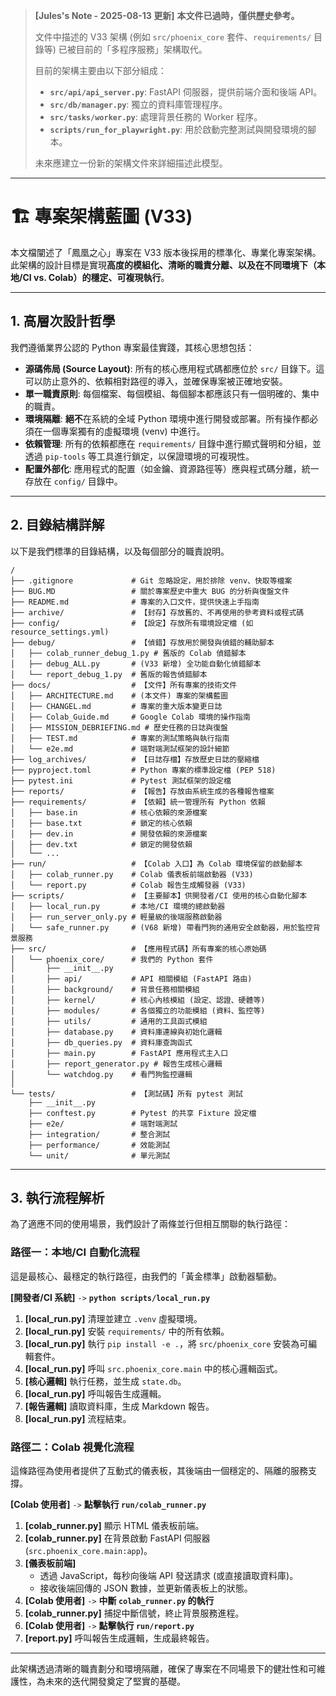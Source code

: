 > **[Jules's Note - 2025-08-13 更新]**
> **本文件已過時，僅供歷史參考。**
>
> 文件中描述的 V33 架構 (例如 `src/phoenix_core` 套件、`requirements/` 目錄等) 已被目前的「多程序服務」架構取代。
>
> 目前的架構主要由以下部分組成：
> - **`src/api/api_server.py`**: FastAPI 伺服器，提供前端介面和後端 API。
> - **`src/db/manager.py`**: 獨立的資料庫管理程序。
> - **`src/tasks/worker.py`**: 處理背景任務的 Worker 程序。
> - **`scripts/run_for_playwright.py`**: 用於啟動完整測試與開發環境的腳本。
>
> 未來應建立一份新的架構文件來詳細描述此模型。

---

# 🏗️ 專案架構藍圖 (V33)

本文檔闡述了「鳳凰之心」專案在 V33 版本後採用的標準化、專業化專案架構。此架構的設計目標是實現**高度的模組化、清晰的職責分離、以及在不同環境下（本地/CI vs. Colab）的穩定、可複現執行**。

---

## 1. 高層次設計哲學

我們遵循業界公認的 Python 專案最佳實踐，其核心思想包括：

- **源碼佈局 (Source Layout)**: 所有的核心應用程式碼都應位於 `src/` 目錄下。這可以防止意外的、依賴相對路徑的導入，並確保專案被正確地安裝。
- **單一職責原則**: 每個檔案、每個模組、每個腳本都應該只有一個明確的、集中的職責。
- **環境隔離**: **絕不**在系統的全域 Python 環境中進行開發或部署。所有操作都必須在一個專案獨有的虛擬環境 (venv) 中進行。
- **依賴管理**: 所有的依賴都應在 `requirements/` 目錄中進行顯式聲明和分組，並透過 `pip-tools` 等工具進行鎖定，以保證環境的可複現性。
- **配置外部化**: 應用程式的配置（如金鑰、資源路徑等）應與程式碼分離，統一存放在 `config/` 目錄中。

---

## 2. 目錄結構詳解

以下是我們標準的目錄結構，以及每個部分的職責說明。

```
/
├── .gitignore             # Git 忽略設定，用於排除 venv、快取等檔案
├── BUG.MD                 # 關於專案歷史中重大 BUG 的分析與復盤文件
├── README.md              # 專案的入口文件，提供快速上手指南
├── archive/               # 【封存】存放舊的、不再使用的參考資料或程式碼
├── config/                # 【設定】存放所有環境設定檔 (如 resource_settings.yml)
├── debug/                 # 【偵錯】存放用於開發與偵錯的輔助腳本
│   ├── colab_runner_debug_1.py # 舊版的 Colab 偵錯腳本
│   ├── debug_ALL.py       # (V33 新增) 全功能自動化偵錯腳本
│   └── report_debug_1.py  # 舊版的報告偵錯腳本
├── docs/                  # 【文件】所有專案的技術文件
│   ├── ARCHITECTURE.md    # (本文件) 專案的架構藍圖
│   ├── CHANGEL.md         # 專案的重大版本變更日誌
│   ├── Colab_Guide.md     # Google Colab 環境的操作指南
│   ├── MISSION_DEBRIEFING.md # 歷史任務的日誌與復盤
│   ├── TEST.md            # 專案的測試策略與執行指南
│   └── e2e.md             # 端對端測試框架的設計細節
├── log_archives/          # 【日誌存檔】存放歷史日誌的壓縮檔
├── pyproject.toml         # Python 專案的標準設定檔 (PEP 518)
├── pytest.ini             # Pytest 測試框架的設定檔
├── reports/               # 【報告】存放由系統生成的各種報告檔案
├── requirements/          # 【依賴】統一管理所有 Python 依賴
│   ├── base.in            # 核心依賴的來源檔案
│   ├── base.txt           # 鎖定的核心依賴
│   ├── dev.in             # 開發依賴的來源檔案
│   ├── dev.txt            # 鎖定的開發依賴
│   └── ...
├── run/                   # 【Colab 入口】為 Colab 環境保留的啟動腳本
│   ├── colab_runner.py    # Colab 儀表板前端啟動器 (V33)
│   └── report.py          # Colab 報告生成觸發器 (V33)
├── scripts/               # 【主要腳本】供開發者/CI 使用的核心自動化腳本
│   ├── local_run.py       # 本地/CI 環境的總啟動器
│   ├── run_server_only.py # 輕量級的後端服務啟動器
│   └── safe_runner.py     # (V68 新增) 帶看門狗的通用安全啟動器，用於監控背景服務
├── src/                   # 【應用程式碼】所有專案的核心原始碼
│   └── phoenix_core/      # 我們的 Python 套件
│       ├── __init__.py
│       ├── api/           # API 相關模組 (FastAPI 路由)
│       ├── background/    # 背景任務相關模組
│       ├── kernel/        # 核心內核模組 (設定、認證、硬體等)
│       ├── modules/       # 各個獨立的功能模組 (資料、監控等)
│       ├── utils/         # 通用的工具函式模組
│       ├── database.py    # 資料庫連線與初始化邏輯
│       ├── db_queries.py  # 資料庫查詢函式
│       ├── main.py        # FastAPI 應用程式主入口
│       ├── report_generator.py # 報告生成核心邏輯
│       └── watchdog.py    # 看門狗監控邏輯
│
└── tests/                 # 【測試碼】所有 pytest 測試
    ├── __init__.py
    ├── conftest.py        # Pytest 的共享 Fixture 設定檔
    ├── e2e/               # 端對端測試
    ├── integration/       # 整合測試
    ├── performance/       # 效能測試
    └── unit/              # 單元測試
```

---

## 3. 執行流程解析

為了適應不同的使用場景，我們設計了兩條並行但相互關聯的執行路徑：

### **路徑一：本地/CI 自動化流程**

這是最核心、最穩定的執行路徑，由我們的「黃金標準」啟動器驅動。

**[開發者/CI 系統]** `->` **`python scripts/local_run.py`**
1.  **[local_run.py]** 清理並建立 `.venv` 虛擬環境。
2.  **[local_run.py]** 安裝 `requirements/` 中的所有依賴。
3.  **[local_run.py]** 執行 `pip install -e .`，將 `src/phoenix_core` 安裝為可編輯套件。
4.  **[local_run.py]** 呼叫 `src.phoenix_core.main` 中的核心邏輯函式。
5.  **[核心邏輯]** 執行任務，並生成 `state.db`。
6.  **[local_run.py]** 呼叫報告生成邏輯。
7.  **[報告邏輯]** 讀取資料庫，生成 Markdown 報告。
8.  **[local_run.py]** 流程結束。

### **路徑二：Colab 視覺化流程**

這條路徑為使用者提供了互動式的儀表板，其後端由一個穩定的、隔離的服務支撐。

**[Colab 使用者]** `->` **點擊執行 `run/colab_runner.py`**
1.  **[colab_runner.py]** 顯示 HTML 儀表板前端。
2.  **[colab_runner.py]** 在背景啟動 FastAPI 伺服器 (`src.phoenix_core.main:app`)。
3.  **[儀表板前端]**
    *   透過 JavaScript，每秒向後端 API 發送請求 (或直接讀取資料庫)。
    *   接收後端回傳的 JSON 數據，並更新儀表板上的狀態。
4.  **[Colab 使用者]** `->` **中斷 `colab_runner.py` 的執行**
5.  **[colab_runner.py]** 捕捉中斷信號，終止背景服務進程。
6.  **[Colab 使用者]** `->` **點擊執行 `run/report.py`**
7.  **[report.py]** 呼叫報告生成邏輯，生成最終報告。

---

此架構透過清晰的職責劃分和環境隔離，確保了專案在不同場景下的健壯性和可維護性，為未來的迭代開發奠定了堅實的基礎。
